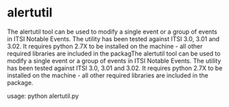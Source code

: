 # alertutil

The alertutil tool can be used to modify a single event or a group of events in ITSI Notable Events. The utility has been tested against ITSI 3.0, 3.01 and 3.02. It requires python 2.7X to be installed on the machine - all other required libraries are included in the packagThe alertutil tool can be used to modify a single event or a group of events in ITSI Notable Events. The utility has been tested against ITSI 3.0, 3.01 and 3.02. It requires python 2.7X to be installed on the machine - all other required libraries are included in the package.

usage: python alertutil.py 

